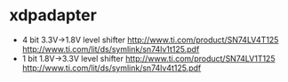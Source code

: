 # xdpadapter

 * 4 bit 3.3V->1.8V level shifter http://www.ti.com/product/SN74LV4T125
   http://www.ti.com/lit/ds/symlink/sn74lv1t125.pdf
 * 1 bit 1.8V->3.3V level shifter http://www.ti.com/product/SN74LV1T125
   http://www.ti.com/lit/ds/symlink/sn74lv4t125.pdf
 